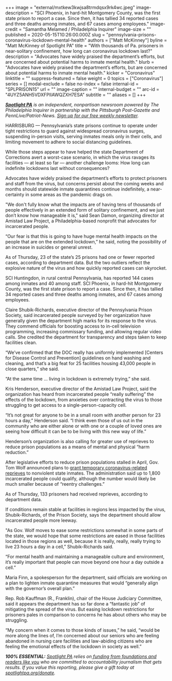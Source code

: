+++
image = "external/mxtkew3kwjsa8trmdqsx9rk4wc.jpeg"
image-description = "SCI Phoenix, in hard-hit Montgomery County, was the first state prison to report a case. Since then, it has tallied 34 reported cases and three deaths among inmates, and 67 cases among employees."
image-credit = "Samantha Melamed / Philadelphia Inquirer"
image-size = ""
published = 2020-05-15T10:26:00.000Z
slug = "pennsylvania-prisons-coronavirus-lockdown-mental-health"
authors = ["Matt McKinney"]
byline = "Matt McKinney of Spotlight PA"
title = "With thousands of Pa. prisoners in near-solitary confinement, how long can coronavirus lockdown last?"
description = "Advocates have widely praised the department’s efforts, but are concerned about potential harms to inmate mental health."
blurb = "Advocates have widely praised the department’s efforts, but are concerned about potential harms to inmate mental health."
kicker = "Coronavirus"
linktitle = ""
suppress-featured = false
weight = 0
topics = ["Coronavirus"]
series = []
modal-exclude = false
no-index = false
internal-id = "SPLPRISON15"
url = ""
image-caption = ""
internal-budget = ""
arc-id = "4UYZ5ANH5VDXFPIIAWQZXH7ESA"
subtitle = ""
aliases = []
+++

<a href="https://www.spotlightpa.org/"><i><b>Spotlight PA</b></i></a><i> is an independent, nonpartisan newsroom powered by The Philadelphia Inquirer in partnership with the Pittsburgh Post-Gazette and PennLive/Patriot-News. </i><a href="https://www.spotlightpa.org/newsletters"><i>Sign up for our free weekly newsletter</i></a><i>.</i>

HARRISBURG — Pennsylvania’s state prisons continue to operate under tight restrictions to guard against widespread coronavirus surges, suspending in-person visits, serving inmates meals only in their cells, and limiting movement to adhere to social distancing guidelines.

While those steps appear to have helped the state Department of Corrections avert a worst-case scenario, in which the virus ravages its facilities — at least so far — another challenge looms: How long can indefinite lockdowns last without consequences?

Advocates have widely praised the department’s efforts to protect prisoners and staff from the virus, but concerns persist about the coming weeks and months should statewide inmate quarantines continue indefinitely, a near-certainty in some areas as the pandemic drags on.

"We don't fully know what the impacts are of having tens of thousands of people effectively in an extended form of solitary confinement, and we just don’t know how manageable it is," said Sean Damon, organizing director at Amistad Law Project, a Philadelphia-based nonprofit that advocates for incarcerated people.

“Our fear is that this is going to have huge mental health impacts on the people that are on the extended lockdown,” he said, noting the possibility of an increase in suicides or general unrest.

As of Thursday, 23 of the state’s 25 prisons had one or fewer reported cases, according to department data. But the two outliers reflect the explosive nature of the virus and how quickly reported cases can skyrocket.

SCI Huntingdon, in rural central Pennsylvania, has reported 144 cases among inmates and 40 among staff. SCI Phoenix, in hard-hit Montgomery County, was the first state prison to report a case. Since then, it has tallied 34 reported cases and three deaths among inmates, and 67 cases among employees.

<script src="https://www.spotlightpa.org/embed.js" async></script><div data-spl-embed-version="1" data-spl-src="https://www.spotlightpa.org/embeds/donate/"></div>


Claire Shubik-Richards, executive director of the Pennsylvania Prison Society, said incarcerated people surveyed by her organization have generally given the department high marks for its response to the virus. They commend officials for boosting access to in-cell television programming, increasing commissary funding, and allowing regular video calls. She credited the department for transparency and steps taken to keep facilities clean.

“We’ve confirmed that the DOC really has uniformly implemented [Centers for Disease Control and Prevention] guidelines on hand washing and cleaning, and that’s a big feat for 25 facilities housing 43,000 people in close quarters,” she said.

“At the same time ... living in lockdown is extremely trying,” she said.

Kris Henderson, executive director of the Amistad Law Project, said the organization has heard from incarcerated people “really suffering” the effects of the lockdown, from anxieties over contracting the virus to those struggling to get access to a single-person-capacity cell.

“It’s not great for anyone to be in a small room with another person for 23 hours a day,” Henderson said. “I think even those of us out in the community who are either alone or with one or a couple of loved ones are seeing how difficult it can be to be living with this new way of life.”

Henderson’s organization is also calling for greater use of reprieves to reduce prison populations as a means of mental and physical “harm reduction.”

After legislative efforts to reduce prison populations stalled in April, Gov. Tom Wolf announced plans to <a href="https://www.spotlightpa.org/news/2020/04/pennsylvania-coronavirus-state-prisons-inmate-reprieves/" target=_blank>grant temporary coronavirus-related reprieves</a> to nonviolent state inmates. The administration said up to 1,800 incarcerated people could qualify, although the number would likely be much smaller because of “reentry challenges.”

As of Thursday, 133 prisoners had received reprieves, according to department data.

If conditions remain stable at facilities in regions less impacted by the virus, Shubik-Richards, of the Prison Society, says the department should allow incarcerated people more leeway.

<script src="https://www.spotlightpa.org/embed.js" async></script><div data-spl-embed-version="1" data-spl-src="https://www.spotlightpa.org/embeds/newsletter/"></div>


"As Gov. Wolf moves to ease some restrictions somewhat in some parts of the state, we would hope that some restrictions are eased in those facilities located in those regions as well, because it is really, really, really trying to live 23 hours a day in a cell,” Shubik-Richards said.

“For mental health and maintaining a manageable culture and environment, it’s really important that people can move beyond one hour a day outside a cell.”

Maria Finn, a spokesperson for the department, said officials are working on a plan to lighten inmate quarantine measures that would “generally align with the governor’s overall plan.”

Rep. Rob Kauffman (R., Franklin), chair of the House Judiciary Committee, said it appears the department has so far done a “fantastic job” of mitigating the spread of the virus. But easing lockdown restrictions for prisoners pales in comparison to concerns he has about others who may be struggling.

“My concern when it comes to those kinds of issues,” he said, “would be more along the lines of, I’m concerned about our seniors who are feeling abandoned in nursing care facilities and law-abiding citizens who are feeling the emotional effects of the lockdown in society as well.”

<i><b>100% ESSENTIAL:</b></i> <a href="https://www.spotlightpa.org/"><i>Spotlight PA</i></a><i> relies on</i><a href="https://www.spotlightpa.org/support"><i> funding from foundations and readers like you</i></a><i> who are committed to accountability journalism that gets results. If you value this reporting, please give a gift today at </i><a href="https://www.spotlightpa.org/donate"><i>spotlightpa.org/donate</i></a><i>.</i>

<script src="https://www.spotlightpa.org/embed.js" async></script><div data-spl-embed-version="1" data-spl-src="https://www.spotlightpa.org/embeds/tips/?tip_text=Do%20you%20have%20a%20tip%20about%20conditions%20inside%20%3Cb%3EPennsylvania's%20state%20prisons%3F%3C%2Fb%3E%20Let%20us%20know."></div>
